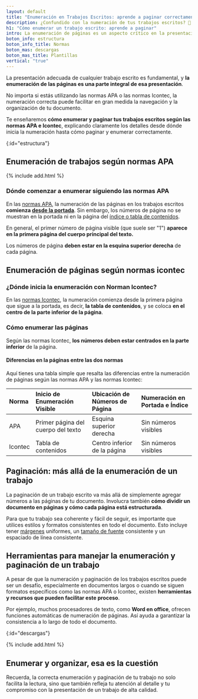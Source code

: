 ```yaml
---
layout: default
title: "Enumeración en Trabajos Escritos: aprende a paginar correctamente"
description: ¿Confundido con la numeración de tus trabajos escritos? 🤔 Dale un aspecto profesional a tus trabajos con cada página! 📚 Comienza a numerar como un experto!
h1: "Cómo enumerar un trabajo escrito: aprende a paginar"
intro: La enumeración de páginas es un aspecto crítico en la presentación de trabajos escritos. Puede parecer simple, pero es vital para la legibilidad y organización de tu documento.
boton_info: estructura
boton_info_title: Normas
boton_mas: descargas
boton_mas_title: Plantillas
vertical: "true"
---
```

La presentación adecuada de cualquier trabajo escrito es fundamental, y **la enumeración de las páginas es una parte integral de esa presentación**.

No importa si estás utilizando las normas APA o las normas Icontec, la numeración correcta puede facilitar en gran medida la navegación y la organización de tu documento.

Te enseñaremos **cómo enumerar y paginar tus trabajos escritos según las normas APA e Icontec**, explicando claramente los detalles desde dónde inicia la numeración hasta cómo paginar y enumerar correctamente.
<!-- Anclaje para que la barra fijada no cubra el siguiente subtítulo -->
{:id="estructura"}

## Enumeración de trabajos según normas APA

{% include add.html %}

### Dónde comenzar a enumerar siguiendo las normas APA

En las [normas APA]({{'normas-apa'|relative_url}}), la numeración de las páginas en los trabajos escritos **comienza [desde la portada]({{'portada-trabajo-escrito'|relative_url}} "Portadas")**. Sin embargo, los números de página no se muestran en la portada ni en la página del [índice o tabla de contenidos]({{'tabla-de-contenido-trabajo-escrito'|relative_url}} "Tabla de contenido").

En general, el primer número de página visible (que suele ser "1") **aparece en la primera página del cuerpo principal del texto.**

Los números de página **deben estar en la esquina superior derecha** de cada página.

## Enumeración de páginas según normas icontec

### ¿Dónde inicia la enumeración con Norman Icontec?

En las [normas Icontec]({{'normas-icontec'|relative_url}}), la numeración comienza desde la primera página que sigue a la portada, es decir, **la tabla de contenidos**, y se coloca **en el centro de la parte inferior de la página**.

### Cómo enumerar las páginas

Según las normas Icontec, **los números deben estar centrados en la parte inferior** de la página.

#### Diferencias en la páginas entre las dos normas

Aquí tienes una tabla simple que resalta las diferencias entre la numeración de páginas según las normas APA y las normas Icontec:

| Norma   | Inicio de Enumeración Visible       | Ubicación de Números de Página | Numeración en Portada e Índice |
| :------ | :--------------------------------- | :----------------------------- | :----------------------------- |
| APA     | Primer página del cuerpo del texto | Esquina superior derecha       | Sin números visibles           |
| Icontec | Tabla de contenidos                | Centro inferior de la página   | Sin números visibles           |

## Paginación: más allá de la enumeración de un trabajo

La paginación de un trabajo escrito va más allá de simplemente agregar números a las páginas de tu documento. Involucra también **cómo dividir un documento en páginas y cómo cada página está estructurada**.

Para que tu trabajo sea coherente y fácil de seguir, es importante que utilices estilos y formatos consistentes en todo el documento. Esto incluye tener [márgenes]({{'margenes-trabajo-escrito'|relative_url}} "Márgenes") uniformes, un [tamaño de fuente]({{'textos-y-fuentes-trabajo-escrito'|relative_url}} "Letras y fuentes") consistente y un espaciado de línea consistente.

## Herramientas para manejar la enumeración y paginación de un trabajo

A pesar de que la numeración y paginación de los trabajos escritos puede ser un desafío, especialmente en documentos largos o cuando se siguen formatos específicos como las normas APA o Icontec, existen **herramientas y recursos que pueden facilitar este proceso**.

Por ejemplo, muchos procesadores de texto, como **Word en office**, ofrecen funciones automáticas de numeración de páginas. Así ayuda a garantizar la consistencia a lo largo de todo el documento.
<!-- Anclaje para que la barra fijada no cubra el siguiente subtítulo -->
{:id="descargas"}

{% include add.html %}

## Enumerar y organizar, esa es la cuestión

Recuerda, la correcta enumeración y paginación de tu trabajo no solo facilita la lectura, sino que también refleja tu atención al detalle y tu compromiso con la presentación de un trabajo de alta calidad.
